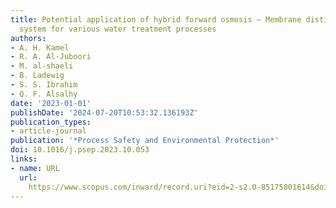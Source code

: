 ```yaml
---
title: Potential application of hybrid forward osmosis – Membrane distillation (FO-MD)
  system for various water treatment processes
authors:
- A. H. Kamel
- R. A. Al-Juboori
- M. al-shaeli
- B. Ladewig
- S. S. Ibrahim
- Q. F. Alsalhy
date: '2023-01-01'
publishDate: '2024-07-20T10:53:32.136193Z'
publication_types:
- article-journal
publication: '*Process Safety and Environmental Protection*'
doi: 10.1016/j.psep.2023.10.053
links:
- name: URL
  url: 
    https://www.scopus.com/inward/record.uri?eid=2-s2.0-85175801614&doi=10.1016%2fj.psep.2023.10.053&partnerID=40&md5=90a1711e9466a7ee96795e82a148ae08
---
```

